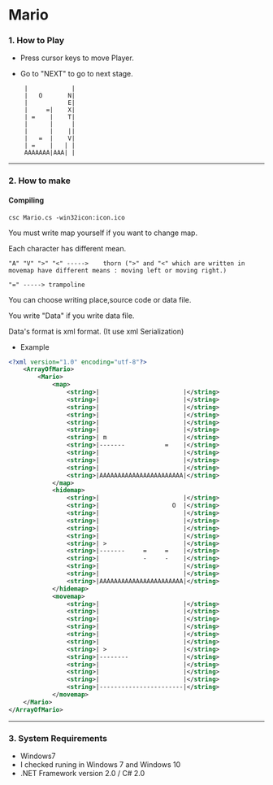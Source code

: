 # Mario #


### 1. How to Play ###

 * Press cursor keys to move Player.

 * Go to "NEXT" to go to next stage.


		|            |
		|   O       N|
		|           E|
		|     =|    X|
		| =    |    T|
		|      |     |
		|      |    ||
		|   =  |    V|
		| =    |   | |
		AAAAAAA|AAA| |

------------------------------------------------------------
### 2. How to make ###

#### Compiling ####
	csc Mario.cs -win32icon:icon.ico
You must write map yourself if you want to change map.

Each character has different mean.

	"A" "V" ">" "<"	----->    thorn (">" and "<" which are written in movemap have different means : moving left or moving right.)

	"="	-----> trampoline

	

You can choose writing place,source code or data file.

You write "Data" if you write data file.

Data's format is xml format.
(It use xml Serialization)

* Example
```xml
<?xml version="1.0" encoding="utf-8"?>
	<ArrayOfMario>
		<Mario>
			<map>
				<string>|                       |</string>
				<string>|                       |</string>
				<string>|                       |</string>
				<string>|                       |</string>
				<string>|                       |</string>
				<string>|                       |</string>
				<string>| m                     |</string>
				<string>|-------           =    |</string>
				<string>|                       |</string>
				<string>|                       |</string>
				<string>|                       |</string>
				<string>|AAAAAAAAAAAAAAAAAAAAAAA|</string>
			</map>
			<hidemap>
				<string>|                       |</string>
				<string>|                    O  |</string>
				<string>|                       |</string>
				<string>|                       |</string>
				<string>|                       |</string>
				<string>|                       |</string>
				<string>| >                     |</string>
				<string>|-------     =     =    |</string>
				<string>|            -     -    |</string>
				<string>|                       |</string>
				<string>|                       |</string>
				<string>|AAAAAAAAAAAAAAAAAAAAAAA|</string>
			</hidemap>
			<movemap>
				<string>|                       |</string>
				<string>|                       |</string>
				<string>|                       |</string>
				<string>|                       |</string>
				<string>|                       |</string>
				<string>|                       |</string>
				<string>| >                     |</string>
				<string>|--------               |</string>
				<string>|                       |</string>
				<string>|                       |</string>
				<string>|                       |</string>
				<string>|-----------------------|</string>
			</movemap>
	</Mario>
</ArrayOfMario>
```
---
### 3. System Requirements ###

 *  Windows7
  * I checked runing in Windows 7 and Windows 10
 *  .NET Framework version 2.0 / C# 2.0
